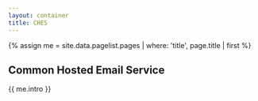 ```yaml
---
layout: container
title: CHES
---
```

{% assign me = site.data.pagelist.pages | where: 'title', page.title | first %}  
## Common Hosted Email Service

{{ me.intro }}